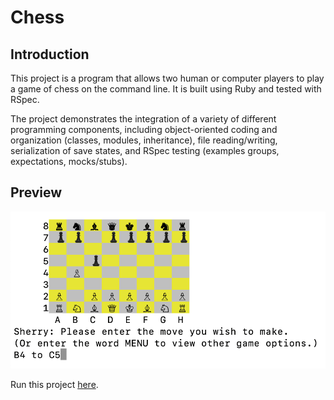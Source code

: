 # Chess

## Introduction

This project is a program that allows two human or computer players to play a game of chess on the command line. It is built using Ruby and tested with RSpec.

The project demonstrates the integration of a variety of different programming components, including object-oriented coding and organization (classes, modules, inheritance), file reading/writing, serialization of save states, and RSpec testing (examples groups, expectations, mocks/stubs).

## Preview

[![Chess preview](/chess.png)](https://replit.com/@xsherryhe/chess)

Run this project [here](https://replit.com/@xsherryhe/chess).
